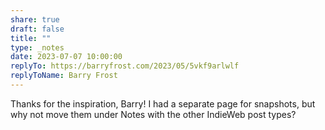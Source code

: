 ```yaml
---
share: true
draft: false
title: ""
type: _notes
date: 2023-07-07 10:00:00
replyTo: https://barryfrost.com/2023/05/5vkf9arlwlf
replyToName: Barry Frost
---
```


Thanks for the inspiration, Barry! I had a separate page for snapshots, but why not move them under Notes with the other IndieWeb post types?